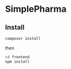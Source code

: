 # SimplePharma

## Install

```bash
composer install
```

then

```bash
cd frontend
npm install
```
